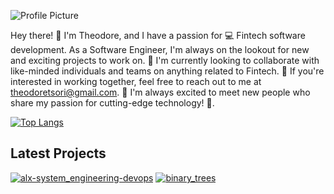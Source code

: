 ![Profile Picture](https://avatars.githubusercontent.com/u/108873160?v=4&s=150)

Hey there! 👋 I'm Theodore, and I have a passion for 💻 Fintech software development. As a Software Engineer, I'm always on the lookout for new and exciting projects to work on. 🔎 I'm currently looking to collaborate with like-minded individuals and teams on anything related to Fintech. 💞 If you're interested in working together, feel free to reach out to me at theodoretsori@gmail.com. 📧 I'm always excited to meet new people who share my passion for cutting-edge technology! 🚀.

[![Top Langs](https://github-readme-stats.vercel.app/api/top-langs/?username=theotsori&layout=compact)](https://github.com/theotsori)
## Latest Projects
[![alx-system_engineering-devops](https://camo.githubusercontent.com/dc53833bcdbd6ae43f183ce1283dbd6ba8d291561a5703d876c6c102567719f2/68747470733a2f2f7777772e763263322e61742f77702d636f6e74656e742f75706c6f6164732f323032312f30312f6465766f70736c696c2e6a7067)](https://github.com/theotsori/alx-system_engineering-devops)
[![binary_trees](https://camo.githubusercontent.com/140a380546cb803d6350c9457d7fbf289354b01204b486aba42901f811763b5a/68747470733a2f2f7265732e636c6f7564696e6172792e636f6d2f70726163746963616c6465762f696d6167652f66657463682f732d2d6f642d6e6144396e2d2d2f635f6c696d6974253243665f6175746f253243666c5f70726f6772657373697665253243715f6175746f253243775f3838302f68747470733a2f2f6d69726f2e6d656469756d2e636f6d2f6d61782f3937352f3125324150574a697754785264517938415f59306841763545672e706e67)](https://github.com/theotsori/binary_trees)

<!---
theotsori/theotsori is a ✨ special ✨ repository.
--->
